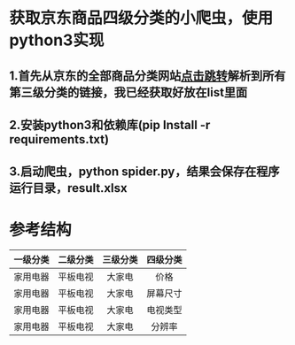 # 获取京东商品四级分类的小爬虫，使用python3实现

## 1.首先从京东的全部商品分类网站[点击跳转](https://www.jd.com/allSort.aspx)解析到所有第三级分类的链接，我已经获取好放在list里面

## 2.安装python3和依赖库(pip Install -r requirements.txt)

## 3.启动爬虫，python spider.py，结果会保存在程序运行目录，result.xlsx


# 参考结构

| 一级分类        | 二级分类          |三级分类 |四级分类 |
| ------------- |:-------------:|:-----:|:-----:|
| 家用电器        | 平板电视          |大家电 |价格 |
| 家用电器        | 平板电视          |大家电 |屏幕尺寸 |
| 家用电器        | 平板电视          |大家电 |电视类型 |
| 家用电器        | 平板电视          |大家电 |分辨率 |